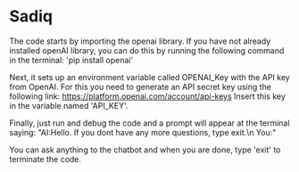 # Sadiq

The code starts by importing the openai library. If you have not already installed openAI library, you can do this by running the following command in the terminal: 'pip install openai'

Next, it sets up an environment variable called OPENAI_Key with the API key from OpenAI. For this you need to generate an API secret key using the following link: https://platform.openai.com/account/api-keys
Insert this key in the variable named 'API_KEY'.

Finally, just run and debug the code and a prompt will appear at the terminal saying: "AI:Hello. If you dont have any more questions, type exit.\n You:"

You can ask anything to the chatbot and when you are done, type 'exit' to terminate the code.
